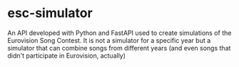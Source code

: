 # esc-simulator
An API developed with Python and FastAPI used to create simulations of the Eurovision Song Contest. It is not a simulator for a specific year but a simulator that can combine songs from different years (and even songs that didn't participate in Eurovision, actually)
